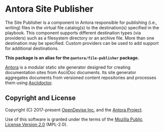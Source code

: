 # Antora Site Publisher

The Site Publisher is a component in Antora responsible for publishing (i.e., writing) files in the virtual file catalog(s) to the destination(s) specified in the playbook.
This component supports different destination types (via providers) such as a filesystem directory or an archive file.
More than one destination may be specified.
Custom providers can be used to add support for additional destinations.

**This package is an alias for the `@antora/file-publisher` package.**

[Antora](https://antora.org) is a modular static site generator designed for creating documentation sites from AsciiDoc documents.
Its site generator aggregates documents from versioned content repositories and processes them using [Asciidoctor](https://asciidoctor.org).

## Copyright and License

Copyright (C) 2017-present [OpenDevise Inc.](https://opendevise.com) and the [Antora Project](https://antora.org).

Use of this software is granted under the terms of the [Mozilla Public License Version 2.0](https://www.mozilla.org/en-US/MPL/2.0/) (MPL-2.0).
